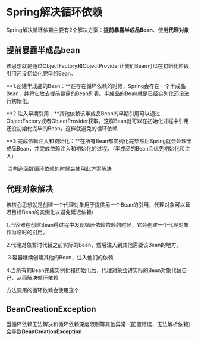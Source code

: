 # Spring解决循环依赖

​	Spring解决循环依赖主要有2个解决方案：**提前暴露半成品Bean**、使用**代理对象**

## 提前暴露半成品bean

​	该思想就是通过ObjectFactory和ObjectProvider让我们Bean可以在初始化阶段引用还没初始化完毕的Bean。

​	**1.创建半成品的Bean：**在存在循环依赖的时候，Spring会存在一个半成品Bean，并将它放去提前暴露的Bean列表。半成品的Bean就是已经实列化还没进行初始化。

​	**2.注入早期引用：**其他依赖该半成品Bean的早期引用可以通过ObjectFactory或者ObjectProvider获取。这样Bean就可以在初始化过程中引用还没初始化完毕的Bean，这样就避免的循环依赖

​	**3.完成依赖注入和初始化：**在所有Bean都实列化完毕然后Spring就会处理半成品Bean，并完成依赖注入和初始化的过程。（半成品的Bean会优先初始化和注入）

​	当构造函数循环依赖的时候会使用此方案解决

## 代理对象解决

​	该核心思想就是创建一个代理对象用于提供另一个Bean的引用，代理对象可以延迟目标Bean的实例化以避免延迟依赖/

​    1.当容器在创建Bean得过程中发现循环依赖依赖的时候，它会创建一个代理对象作为临时的引用。

​	2.代理对象暂时代替之前实际的Bean，然后注入到其他需要该Bean的地方。

​	3.容器继续创建其他的Bean，注入他们的依赖

​	4.当所有的Bean完成实例化和初始化后，代理对象会讲实际的Bean对象代替自己，从而解决循环依赖

方法调用的循环依赖会使用这个

## BeanCreationException

当循环依赖无法解决和循环依赖深度限制等其他异常（配置错误，无法解析依赖）会导致**BeanCreationException**

